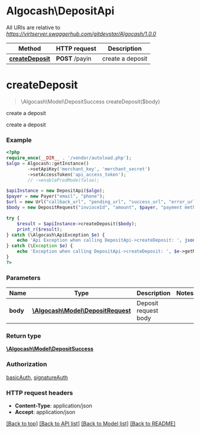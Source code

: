# Algocash\DepositApi

All URIs are relative to *https://virtserver.swaggerhub.com/gitdevstar/Algocash/1.0.0*

Method | HTTP request | Description
------------- | ------------- | -------------
[**createDeposit**](DepositApi.md#createdeposit) | **POST** /payin | create a deposit

# **createDeposit**
> \Algocash\Model\DepositSuccess createDeposit($body)

create a deposit

create a deposit

### Example
```php
<?php
require_once(__DIR__ . '/vendor/autoload.php');
$algo = Algocash::getInstance()
        ->setApiKey('merchant_key', 'merchant_secret')
        ->setAccessToken('api_access_token');
        // ->enableProdMode(false);

$apiInstance = new DepositApi($algo);
$payer = new Payer("email", "phone");
$url = new Url("callback_url", "pending_url", "success_url", "error_url");
$body = new DepositRequest("invioceId", "amount", $payer, "payment method", $url);

try {
    $result = $apiInstance->createDeposit($body);
    print_r($result);
} catch (\Algocash\ApiException $e) {
    echo 'Api Exception when calling DepositApi->createDeposit: ', json_encode($e->getError()), PHP_EOL;
} catch (\Exception $e) {
    echo 'Exception when calling DepositApi->createDeposit: ', $e->getMessage(), PHP_EOL;
}
?>
```

### Parameters

Name | Type | Description  | Notes
------------- | ------------- | ------------- | -------------
 **body** | [**\Algocash\Model\DepositRequest**](../Model/DepositRequest.md)| Deposit request body |

### Return type

[**\Algocash\Model\DepositSuccess**](../Model/DepositSuccess.md)

### Authorization

[basicAuth](../../README.md#basicAuth), [signatureAuth](../../README.md#signatureAuth)

### HTTP request headers

 - **Content-Type**: application/json
 - **Accept**: application/json

[[Back to top]](#) [[Back to API list]](../../README.md#documentation-for-api-endpoints) [[Back to Model list]](../../README.md#documentation-for-models) [[Back to README]](../../README.md)

